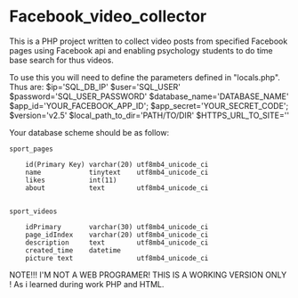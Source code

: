 # Facebook_video_collector

This is a PHP project written to collect video posts from specified Facebook pages using Facebook api and enabling psychology students to do time base search for thus videos.

 
 
To use this you will need to define the parameters defined in "locals.php".
Thus are:
$ip='SQL_DB_IP'
$user='SQL_USER'
$password='SQL_USER_PASSWORD'
$database_name='DATABASE_NAME'
$app_id='YOUR_FACEBOOK_APP_ID';
$app_secret='YOUR_SECRET_CODE';
$version='v2.5'
$local_path_to_dir='PATH/TO/DIR'
$HTTPS_URL_TO_SITE=''

Your database scheme should be as follow:

	sport_pages
	
	    id(Primary Key)	varchar(20)	utf8mb4_unicode_ci	
	    name	        tinytext	utf8mb4_unicode_ci
	    likes	        int(11)
	    about	        text	    utf8mb4_unicode_ci
	
	
	sport_videos
	
		idPrimary	    varchar(30)	utf8mb4_unicode_ci	
		page_idIndex	varchar(20)	utf8mb4_unicode_ci
		description  	text	    utf8mb4_unicode_ci	
		created_time	datetime
		picture	text	            utf8mb4_unicode_ci
		
NOTE!!! I'M NOT A WEB PROGRAMER! THIS IS A WORKING VERSION ONLY ! 
As i learned during work PHP and HTML.
